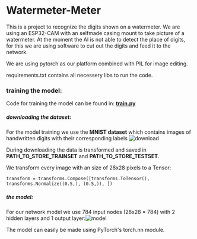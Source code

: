 # Watermeter-Meter

This is a project to recognize the digits shown on a watermeter. We are using an ESP32-CAM with an selfmade casing mount to take picture of a watermeter. At the moment the AI is not able to detect the place of digits, for this we are using software to cut out the digits and feed it to the network. 

We are using pytorch as our platform combined with PIL for image editing.

requirements.txt contains all necessery libs to run the code.

### training the model:

Code for training the model can be found in: [**train.py**](train.py)

##### downloading the dataset:
For the model training we use the **MNIST dataset** which contains images of handwritten digits with their corresponding labels
![download](https://user-images.githubusercontent.com/43373858/216311685-33c820b6-037d-4f39-819b-3bf5e22693f9.png)

During downloading the data is transformed and saved in **PATH_TO_STORE_TRAINSET** and **PATH_TO_STORE_TESTSET**.

We transform every image with an size of 28x28 pixels to a Tensor: 

`transform = transforms.Compose([transforms.ToTensor(),
                              transforms.Normalize((0.5,), (0.5,)),
                              ])`

##### the model:
For our network model we use 784 input nodes (28x28 = 784) with 2 hidden layers and 1 output layer:![model](https://user-images.githubusercontent.com/43373858/216312830-c3a0f4e8-ad72-4d97-bba1-0ae8ec272eb9.png)

The model can easily be made using PyTorch's torch.nn module.

